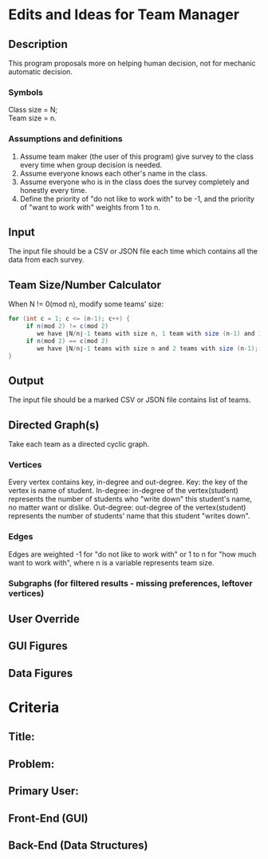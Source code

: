 # Edits and Ideas for Team Manager

## Description
This program proposals more on helping human decision, not for mechanic automatic decision.
### Symbols
Class size = N; <br>
Team size = n.
### Assumptions and definitions
1. Assume team maker (the user of this program) give survey to the class every time when group decision is needed.
2. Assume everyone knows each other's name in the class.
3. Assume everyone who is in the class does the survey completely and honestly every time.
4. Define the priority of "do not like to work with" to be -1, and the priority of "want to work with" weights from 1 to n.

## Input
The input file should be a CSV or JSON file each time which contains all the data from each survey.
## Team Size/Number Calculator
When N != 0(mod n), modify some teams' size:
```Java
for (int c = 1; c <= (n-1); c++) {
     if n(mod 2) != c(mod 2)
        we have ⌊N/n⌋-1 teams with size n, 1 team with size (n-1) and 1 team with size (n-2);
     if n(mod 2) == c(mod 2)
        we have ⌊N/n⌋-1 teams with size n and 2 teams with size (n-1);
} 
```
## Output
The input file should be a marked CSV or JSON file contains list of teams.

## Directed Graph(s)
Take each team as a directed cyclic graph.
### Vertices
Every vertex contains key, in-degree and out-degree.
Key: the key of the vertex is name of student.
In-degree: in-degree of the vertex(student) represents the number of students who "write down" this student's name, no matter want or dislike.
Out-degree: out-degree of the vertex(student) represents the number of students' name that this student "writes down".
### Edges
Edges are weighted -1 for "do not like to work with" or 1 to n for "how much want to work with", where n is a variable represents team size.
### Subgraphs (for filtered results - missing preferences, leftover vertices)

## User Override

## GUI Figures

## Data Figures



# Criteria

## Title:

## Problem:

## Primary User:

## Front-End (GUI)

## Back-End (Data Structures)

